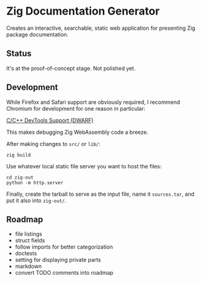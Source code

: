 # Zig Documentation Generator

Creates an interactive, searchable, static web application for presenting Zig
package documentation.

## Status

It's at the proof-of-concept stage. Not polished yet.

## Development

While Firefox and Safari support are obviously required, I recommend Chromium
for development for one reason in particular:

[C/C++ DevTools Support (DWARF)](https://chromewebstore.google.com/detail/cc++-devtools-support-dwa/pdcpmagijalfljmkmjngeonclgbbannb)

This makes debugging Zig WebAssembly code a breeze.

After making changes to `src/` or `lib/`:

```
zig build
```

Use whatever local static file server you want to host the files:

```
cd zig-out
python -m http.server
```

Finally, create the tarball to serve as the input file, name it `sources.tar`,
and put it also into `zig-out/`.

## Roadmap

* file listings
* struct fields
* follow imports for better categorization
* doctests
* setting for displaying private parts
* markdown
* convert TODO comments into roadmap
